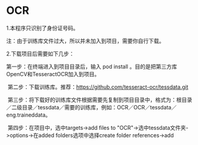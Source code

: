 # OCR

1.本程序只识别了身份证号码。

注：由于训练库文件过大，所以并未加入到项目，需要你自行下载。

2.下载项目后需要如下几步：

  第一步：在终端进入到项目目录后，输入  pod install 。目的是把第三方库OpenCV和TesseractOCR加入到项目。
  
  第二步：下载训练库。推荐：https://github.com/tesseract-ocr/tessdata.git
  
  第三步：将下载好的训练库文件根据需要先复制到项目目录中，格式为：根目录／二级目录／tessdata／需要的训练库，例如：OCR／OCR／tessdata／eng.traineddata。
  
  第四步：在项目中，选中targets->add files to "OCR"->选中tessdata文件夹->options->在added folders选项中选择create folder references->add
